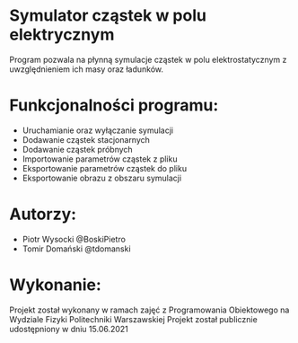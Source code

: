 # Symulator cząstek w polu elektrycznym
Program pozwala na płynną symulacje cząstek w polu elektrostatycznym z uwzględnieniem ich masy oraz ładunków. 
# Funkcjonalności programu:
- Uruchamianie oraz wyłączanie symulacji
- Dodawanie cząstek stacjonarnych
- Dodawanie cząstek próbnych
- Importowanie parametrów cząstek z pliku
- Eksportowanie parametrów cząstek do pliku
- Eksportowanie obrazu z obszaru symulacji
# Autorzy:
- Piotr Wysocki @BoskiPietro
- Tomir Domański @tdomanski
# Wykonanie:
Projekt został wykonany w ramach zajęć z Programowania Obiektowego na Wydziale Fizyki Politechniki Warszawskiej
Projekt został publicznie udostępniony w dniu 15.06.2021
